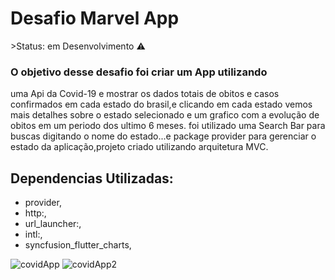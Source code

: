 <h1>Desafio Marvel App</h1>
 >Status: em Desenvolvimento ⚠️

### O objetivo desse desafio foi criar um App utilizando
uma Api da Covid-19 e mostrar os dados totais de obitos e casos confirmados em cada estado do brasil,e clicando em cada estado vemos mais detalhes sobre o estado selecionado e um grafico com a evolução de obitos em um periodo dos ultimo 6 meses.
foi utilizado uma Search Bar para buscas digitando o nome do estado...e package provider para gerenciar o estado da aplicação,projeto criado utilizando arquitetura MVC.

## Dependencias Utilizadas:
+ provider,
+ http:,
+ url_launcher:,
+ intl:,
+ syncfusion_flutter_charts,


![covidApp](https://user-images.githubusercontent.com/98062365/190868571-8d50be9c-fe92-4427-ba28-24fbb5713c84.gif)
![covidApp2](https://user-images.githubusercontent.com/98062365/190868573-4c82fac4-73b4-47aa-82aa-db40faf4c908.gif)
